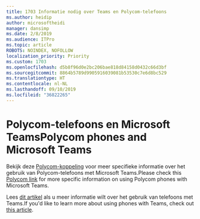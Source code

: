 ```yaml
---
title: 1703 Informatie nodig over Teams en Polycom-telefoons
ms.author: heidip
author: microsoftheidi
manager: dansimp
ms.date: 2/8/2019
ms.audience: ITPro
ms.topic: article
ROBOTS: NOINDEX, NOFOLLOW
localization_priority: Priority
ms.custom: 1703
ms.openlocfilehash: d5b8f96d0e2bc206bae818d84158d0432c66d3bf
ms.sourcegitcommit: 8864b5789d9905916039081b53530c7e6d8bc529
ms.translationtype: HT
ms.contentlocale: nl-NL
ms.lasthandoff: 09/10/2019
ms.locfileid: "36822265"
---
```

# <a name="polycom-phones-and-microsoft-teams"></a><span data-ttu-id="270c1-102">Polycom-telefoons en Microsoft Teams</span><span class="sxs-lookup"><span data-stu-id="270c1-102">Polycom phones and Microsoft Teams</span></span>

<span data-ttu-id="270c1-103">Bekijk deze [Polycom-koppeling](https://aka.ms/polycom-phones) voor meer specifieke informatie over het gebruik van Polycom-telefoons met Microsoft Teams.</span><span class="sxs-lookup"><span data-stu-id="270c1-103">Please check this [Polycom link](https://aka.ms/polycom-phones) for more specific information on using Polycom phones with Microsoft Teams.</span></span>

<span data-ttu-id="270c1-104">Lees [dit artikel](https://docs.microsoft.com/microsoftteams/phones-for-teams) als u meer informatie wilt over het gebruik van telefoons met Teams.</span><span class="sxs-lookup"><span data-stu-id="270c1-104">If you'd like to learn more about using phones with Teams, check out [this article](https://docs.microsoft.com/microsoftteams/phones-for-teams).</span></span>
